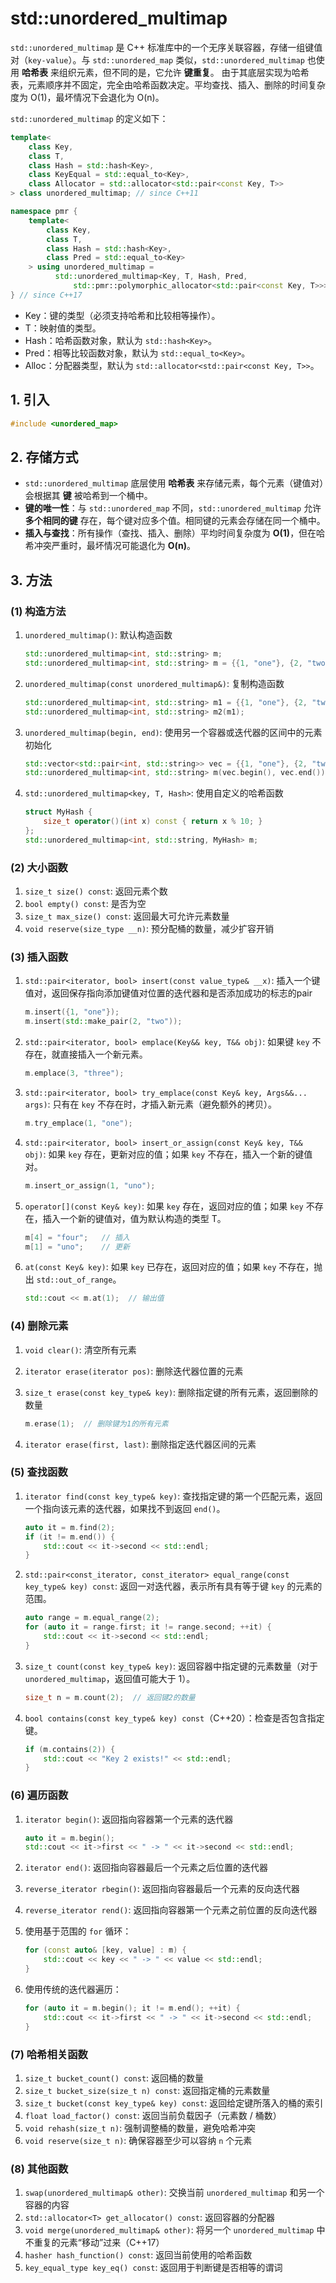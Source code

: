 # std::unordered\_multimap

`std::unordered_multimap` 是 C++ 标准库中的一个无序关联容器，存储一组键值对（`key-value`）。与 `std::unordered_map` 类似，`std::unordered_multimap` 也使用 **哈希表** 来组织元素，但不同的是，它允许 **键重复**。
由于其底层实现为哈希表，元素顺序并不固定，完全由哈希函数决定。平均查找、插入、删除的时间复杂度为 O(1)，最坏情况下会退化为 O(n)。

`std::unordered_multimap` 的定义如下：

```cpp
template<
    class Key,
    class T,
    class Hash = std::hash<Key>,
    class KeyEqual = std::equal_to<Key>,
    class Allocator = std::allocator<std::pair<const Key, T>>
> class unordered_multimap; // since C++11
```

```cpp
namespace pmr {
    template<
        class Key,
        class T,
        class Hash = std::hash<Key>,
        class Pred = std::equal_to<Key>
    > using unordered_multimap =
          std::unordered_multimap<Key, T, Hash, Pred,
              std::pmr::polymorphic_allocator<std::pair<const Key, T>>>;
} // since C++17
```

* Key：键的类型（必须支持哈希和比较相等操作）。
* T：映射值的类型。
* Hash：哈希函数对象，默认为 `std::hash<Key>`。
* Pred：相等比较函数对象，默认为 `std::equal_to<Key>`。
* Alloc：分配器类型，默认为 `std::allocator<std::pair<const Key, T>>`。

## 1. 引入

```cpp
#include <unordered_map>
```

## 2. 存储方式

* `std::unordered_multimap` 底层使用 **哈希表** 来存储元素，每个元素（键值对）会根据其 **键** 被哈希到一个桶中。
* **键的唯一性**：与 `std::unordered_map` 不同，`std::unordered_multimap` 允许 **多个相同的键** 存在，每个键对应多个值。相同键的元素会存储在同一个桶中。
* **插入与查找**：所有操作（查找、插入、删除）平均时间复杂度为 **O(1)**，但在哈希冲突严重时，最坏情况可能退化为 **O(n)**。

## 3. 方法

### (1) 构造方法

1. `unordered_multimap()`: 默认构造函数

   ```cpp
   std::unordered_multimap<int, std::string> m;
   std::unordered_multimap<int, std::string> m = {{1, "one"}, {2, "two"}};
   ```

2. `unordered_multimap(const unordered_multimap&)`: 复制构造函数

   ```cpp
   std::unordered_multimap<int, std::string> m1 = {{1, "one"}, {2, "two"}};
   std::unordered_multimap<int, std::string> m2(m1);
   ```

3. `unordered_multimap(begin, end)`: 使用另一个容器或迭代器的区间中的元素初始化

   ```cpp
   std::vector<std::pair<int, std::string>> vec = {{1, "one"}, {2, "two"}};
   std::unordered_multimap<int, std::string> m(vec.begin(), vec.end());
   ```

4. `std::unordered_multimap<key, T, Hash>`: 使用自定义的哈希函数

   ```cpp
   struct MyHash {
       size_t operator()(int x) const { return x % 10; }
   };
   std::unordered_multimap<int, std::string, MyHash> m;
   ```

### (2) 大小函数

1. `size_t size() const`: 返回元素个数
2. `bool empty() const`: 是否为空
3. `size_t max_size() const`: 返回最大可允许元素数量
4. `void reserve(size_type __n)`: 预分配桶的数量，减少扩容开销

### (3) 插入函数

1. `std::pair<iterator, bool> insert(const value_type& __x)`: 插入一个键值对，返回保存指向添加键值对位置的迭代器和是否添加成功的标志的pair

   ```cpp
   m.insert({1, "one"});
   m.insert(std::make_pair(2, "two"));
   ```

2. `std::pair<iterator, bool> emplace(Key&& key, T&& obj)`: 如果键 `key` 不存在，就直接插入一个新元素。

   ```cpp
   m.emplace(3, "three");
   ```

3. `std::pair<iterator, bool> try_emplace(const Key& key, Args&&... args)`: 只有在 `key` 不存在时，才插入新元素（避免额外的拷贝）。

   ```cpp
   m.try_emplace(1, "one");
   ```

4. `std::pair<iterator, bool> insert_or_assign(const Key& key, T&& obj)`: 如果 `key` 存在，更新对应的值；如果 `key` 不存在，插入一个新的键值对。

   ```cpp
   m.insert_or_assign(1, "uno");
   ```

5. `operator[](const Key& key)`: 如果 `key` 存在，返回对应的值；如果 `key` 不存在，插入一个新的键值对，值为默认构造的类型 T。

   ```cpp
   m[4] = "four";   // 插入
   m[1] = "uno";    // 更新
   ```

6. `at(const Key& key)`: 如果 `key` 已存在，返回对应的值；如果 `key` 不存在，抛出 `std::out_of_range`。

   ```cpp
   std::cout << m.at(1);  // 输出值
   ```

### (4) 删除元素

1. `void clear()`: 清空所有元素

2. `iterator erase(iterator pos)`: 删除迭代器位置的元素

3. `size_t erase(const key_type& key)`: 删除指定键的所有元素，返回删除的数量

   ```cpp
   m.erase(1);  // 删除键为1的所有元素
   ```

4. `iterator erase(first, last)`: 删除指定迭代器区间的元素

### (5) 查找函数

1. `iterator find(const key_type& key)`: 查找指定键的第一个匹配元素，返回一个指向该元素的迭代器，如果找不到返回 `end()`。

   ```cpp
   auto it = m.find(2);
   if (it != m.end()) {
       std::cout << it->second << std::endl;
   }
   ```

2. `std::pair<const_iterator, const_iterator> equal_range(const key_type& key) const`: 返回一对迭代器，表示所有具有等于键 `key` 的元素的范围。

   ```cpp
   auto range = m.equal_range(2);
   for (auto it = range.first; it != range.second; ++it) {
       std::cout << it->second << std::endl;
   }
   ```

3. `size_t count(const key_type& key)`: 返回容器中指定键的元素数量（对于 `unordered_multimap`，返回值可能大于 1）。

   ```cpp
   size_t n = m.count(2);  // 返回键2的数量
   ```

4. `bool contains(const key_type& key) const`（C++20）：检查是否包含指定键。

   ```cpp
   if (m.contains(2)) {
       std::cout << "Key 2 exists!" << std::endl;
   }
   ```

### (6) 遍历函数

1. `iterator begin()`: 返回指向容器第一个元素的迭代器

   ```cpp
   auto it = m.begin();
   std::cout << it->first << " -> " << it->second << std::endl;
   ```

2. `iterator end()`: 返回指向容器最后一个元素之后位置的迭代器

3. `reverse_iterator rbegin()`: 返回指向容器最后一个元素的反向迭代器

4. `reverse_iterator rend()`: 返回指向容器第一个元素之前位置的反向迭代器

5. 使用基于范围的 `for` 循环：

   ```cpp
   for (const auto& [key, value] : m) {
       std::cout << key << " -> " << value << std::endl;
   }
   ```

6. 使用传统的迭代器遍历：

   ```cpp
   for (auto it = m.begin(); it != m.end(); ++it) {
       std::cout << it->first << " -> " << it->second << std::endl;
   }
   ```

### (7) 哈希相关函数

1. `size_t bucket_count() const`: 返回桶的数量
2. `size_t bucket_size(size_t n) const`: 返回指定桶的元素数量
3. `size_t bucket(const key_type& key) const`: 返回给定键所落入的桶的索引
4. `float load_factor() const`: 返回当前负载因子（元素数 / 桶数）
5. `void rehash(size_t n)`: 强制调整桶的数量，避免哈希冲突
6. `void reserve(size_t n)`: 确保容器至少可以容纳 `n` 个元素

### (8) 其他函数

1. `swap(unordered_multimap& other)`: 交换当前 `unordered_multimap` 和另一个容器的内容
2. `std::allocator<T> get_allocator() const`: 返回容器的分配器
3. `void merge(unordered_multimap& other)`: 将另一个 `unordered_multimap` 中不重复的元素“移动”过来（C++17）
4. `hasher hash_function() const`: 返回当前使用的哈希函数
5. `key_equal_type key_eq() const`: 返回用于判断键是否相等的谓词
